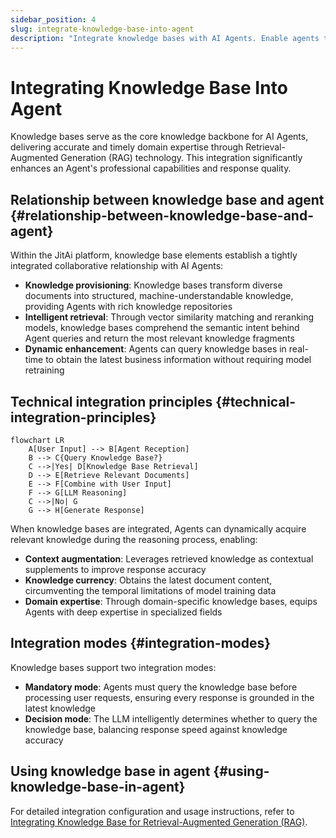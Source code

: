 ```yaml
---
sidebar_position: 4
slug: integrate-knowledge-base-into-agent
description: "Integrate knowledge bases with AI Agents. Enable agents to access and retrieve relevant documents for contextual responses."
---
```


# Integrating Knowledge Base Into Agent

Knowledge bases serve as the core knowledge backbone for AI Agents, delivering accurate and timely domain expertise through Retrieval-Augmented Generation (RAG) technology. This integration significantly enhances an Agent's professional capabilities and response quality.

## Relationship between knowledge base and agent {#relationship-between-knowledge-base-and-agent}

Within the JitAi platform, knowledge base elements establish a tightly integrated collaborative relationship with AI Agents:

- **Knowledge provisioning**: Knowledge bases transform diverse documents into structured, machine-understandable knowledge, providing Agents with rich knowledge repositories
- **Intelligent retrieval**: Through vector similarity matching and reranking models, knowledge bases comprehend the semantic intent behind Agent queries and return the most relevant knowledge fragments
- **Dynamic enhancement**: Agents can query knowledge bases in real-time to obtain the latest business information without requiring model retraining

## Technical integration principles {#technical-integration-principles}

```mermaid
flowchart LR
    A[User Input] --> B[Agent Reception]
    B --> C{Query Knowledge Base?}
    C -->|Yes| D[Knowledge Base Retrieval]
    D --> E[Retrieve Relevant Documents]
    E --> F[Combine with User Input]
    F --> G[LLM Reasoning]
    C -->|No| G
    G --> H[Generate Response]
```

When knowledge bases are integrated, Agents can dynamically acquire relevant knowledge during the reasoning process, enabling:
- **Context augmentation**: Leverages retrieved knowledge as contextual supplements to improve response accuracy
- **Knowledge currency**: Obtains the latest document content, circumventing the temporal limitations of model training data
- **Domain expertise**: Through domain-specific knowledge bases, equips Agents with deep expertise in specialized fields

## Integration modes {#integration-modes}

Knowledge bases support two integration modes:
- **Mandatory mode**: Agents must query the knowledge base before processing user requests, ensuring every response is grounded in the latest knowledge
- **Decision mode**: The LLM intelligently determines whether to query the knowledge base, balancing response speed against knowledge accuracy

## Using knowledge base in agent {#using-knowledge-base-in-agent}

For detailed integration configuration and usage instructions, refer to [Integrating Knowledge Base for Retrieval-Augmented Generation (RAG)](../ai-agent/agent-knowledge-base#integrate-knowledge-base-rag).

